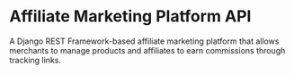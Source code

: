 
# Affiliate Marketing Platform API

A Django REST Framework-based affiliate marketing platform that allows merchants to manage products and affiliates to earn commissions through tracking links.

